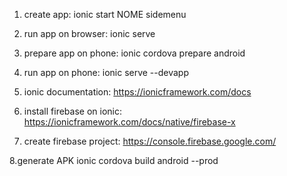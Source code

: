 1. create app: ionic start NOME sidemenu

2. run app on browser: ionic serve

3. prepare app on phone: ionic cordova prepare android

4. run app on phone: ionic serve --devapp

5. ionic documentation: https://ionicframework.com/docs

6. install firebase on ionic: https://ionicframework.com/docs/native/firebase-x

7. create firebase project: https://console.firebase.google.com/

8.generate APK ionic cordova build android --prod